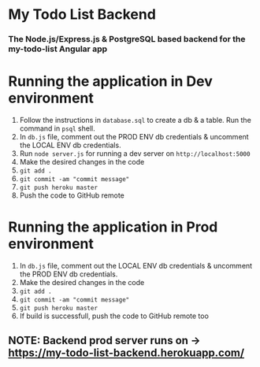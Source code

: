 # My Todo List Backend
### The Node.js/Express.js & PostgreSQL based backend for the my-todo-list Angular app

# Running the application in Dev environment
1. Follow the instructions in `database.sql` to create a db & a table. Run the command in `psql` shell.
2. In `db.js` file, comment out the PROD ENV db credentials & uncomment the LOCAL ENV db credentials.
3. Run `node server.js` for running a dev server on `http://localhost:5000`
4. Make the desired changes in the code
5. `git add .`
6. `git commit -am "commit message"`
7. `git push heroku master`
8. Push the code to GitHub remote

# Running the application in Prod environment
1. In `db.js` file, comment out the LOCAL ENV db credentials & uncomment the PROD ENV db credentials.
2. Make the desired changes in the code
3. `git add .`
4. `git commit -am "commit message"`
5. `git push heroku master`
6. If build is successfull, push the code to GitHub remote too

## NOTE: Backend prod server runs on -> https://my-todo-list-backend.herokuapp.com/
